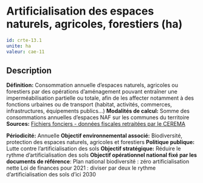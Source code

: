 # Artificialisation des espaces naturels, agricoles, forestiers (ha)
```yaml
id: crte-13.1
unite: ha
valeur: cae-11
```
## Description

**Définition:** Consommation annuelle d’espaces naturels, agricoles ou forestiers par des opérations d’aménagement pouvant entraîner une imperméabilisation partielle ou totale, afin de les affecter notamment à des fonctions urbaines ou de transport (habitat, activités, commerces, infrastructures, équipements publics…)
**Modalités de calcul:** Somme des consommations annuelles d’espaces NAF sur les communes du territoire
**Sources:** <a href="https://artificialisation.biodiversitetousvivants.fr/bases-donnees/les-fichiers-fonciers">Fichiers fonciers - données fiscales retraitées par le CEREMA</a>

**Périodicité:** Annuelle
**Objectif environnemental associé:** Biodiversité, protection des espaces naturels, agricoles et forestiers
**Politique publique:** Lutte contre l’artificialisation des sols
**Objectif stratégique:** Réduire le rythme d’artificialisation des sols
**Objectif opérationnel national fixé par les documents de référence**: Plan national biodiversité : zéro artificialisation nette
Loi de finances pour 2021 : diviser par deux le rythme d’artificialisation des sols d’ici 2030